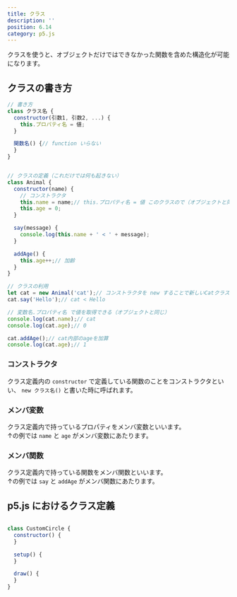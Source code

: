 ```yaml
---
title: クラス
description: ''
position: 6.14
category: p5.js
---
```



クラスを使うと、オブジェクトだけではできなかった関数を含めた構造化が可能になります。


## クラスの書き方

```javascript
// 書き方
class クラス名 {
  constructor(引数1, 引数2, ...) {
    this.プロパティ名 = 値;
  }

  関数名() {// function いらない
  }
}


// クラスの定義（これだけでは何も起きない）
class Animal {
  constructor(name) {
    // コンストラクタ
    this.name = name;// this.プロパティ名 = 値 このクラスので（オブジェクトと同じ）
    this.age = 0;
  }

  say(message) {
    console.log(this.name + ' < ' + message);
  }

  addAge() {
    this.age++;// 加齢
  }
}

// クラスの利用
let cat = new Animal('cat');// コンストラクタを new することで新しいCatクラスのインスタンス（実体）を作る
cat.say('Hello');// cat < Hello

// 変数名.プロパティ名 で値を取得できる（オブジェクトと同じ）
console.log(cat.name);// cat
console.log(cat.age);// 0

cat.addAge();// cat内部のageを加算
console.log(cat.age);// 1
```

### コンストラクタ

クラス定義内の `constructor` で定義している関数のことをコンストラクタといい、 `new クラス名()` と書いた時に呼ばれます。

### メンバ変数

クラス定義内で持っているプロパティをメンバ変数といいます。  
↑の例では `name` と `age` がメンバ変数にあたります。

### メンバ関数

クラス定義内で持っている関数をメンバ関数といいます。  
↑の例では `say` と `addAge` がメンバ関数にあたります。


## p5.js におけるクラス定義

```javascript

class CustomCircle {
  constructor() {
  }

  setup() {
  }

  draw() {
  }
}
```
